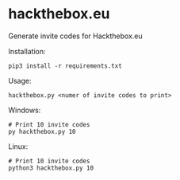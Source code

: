 # hackthebox.eu
Generate invite codes for Hackthebox.eu

Installation:
```Shell
pip3 install -r requirements.txt
```

Usage:
```Shell
hackthebox.py <numer of invite codes to print>
```
  
Windows:
```Shell
# Print 10 invite codes
py hackthebox.py 10
```

Linux:
```Shell
# Print 10 invite codes
python3 hackthebox.py 10
```
